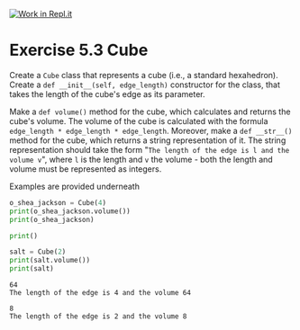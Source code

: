 [![Work in Repl.it](https://classroom.github.com/assets/work-in-replit-14baed9a392b3a25080506f3b7b6d57f295ec2978f6f33ec97e36a161684cbe9.svg)](https://classroom.github.com/online_ide?assignment_repo_id=4847114&assignment_repo_type=AssignmentRepo)
# Exercise 5.3 Cube

Create a `Cube` class that represents a cube (i.e., a standard hexahedron). Create a `def __init__(self, edge_length)` constructor for the class, that takes the length of the cube's edge as its parameter.

Make a `def volume()` method for the cube, which calculates and returns the cube's volume. The volume of the cube is calculated with the formula `edge_length * edge_length * edge_length`. Moreover, make a `def __str__()` method for the cube, which returns a string representation of it. The string representation should take the form "`The length of the edge is l and the volume v`", where `l` is the length and `v` the volume - both the length and volume must be represented as integers.

Examples are provided underneath

```python
o_shea_jackson = Cube(4)
print(o_shea_jackson.volume())
print(o_shea_jackson)

print()

salt = Cube(2)
print(salt.volume())
print(salt)
```

```plaintext
64
The length of the edge is 4 and the volume 64

8
The length of the edge is 2 and the volume 8
```
